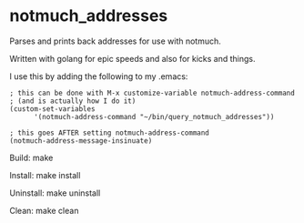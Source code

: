 # notmuch\_addresses

Parses and prints back addresses for use with notmuch.

Written with golang for epic speeds and also for kicks and things.

I use this by adding the following to my .emacs:

    ; this can be done with M-x customize-variable notmuch-address-command
    ; (and is actually how I do it)
    (custom-set-variables
          '(notmuch-address-command "~/bin/query_notmuch_addresses"))

    ; this goes AFTER setting notmuch-address-command
    (notmuch-address-message-insinuate)

Build:
    make

Install:
    make install

Uninstall:
    make uninstall

Clean:
    make clean